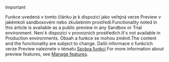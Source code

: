 > [!IMPORTANT]
> <span data-ttu-id="381ff-101">Funkce uvedená v tomto článku je k dispozici jako veřejná verze Preview v jakémkoli sandboxovém nebo zkušebním prostředí.</span><span class="sxs-lookup"><span data-stu-id="381ff-101">Functionality noted in this article is available as a public preview in any Sandbox or Trial environment.</span></span> <span data-ttu-id="381ff-102">Není k dispozici v provozních prostředích.</span><span class="sxs-lookup"><span data-stu-id="381ff-102">It's not available in Production environments.</span></span> <span data-ttu-id="381ff-103">Obsah a funkce se mohou změnit.</span><span class="sxs-lookup"><span data-stu-id="381ff-103">The content and the functionality are subject to change.</span></span> <span data-ttu-id="381ff-104">Další informace o funkcích verze Preview naleznete v tématu [Správa funkcí](../hr-admin-manage-features.md).</span><span class="sxs-lookup"><span data-stu-id="381ff-104">For more information about preview features, see [Manage features](../hr-admin-manage-features.md).</span></span>